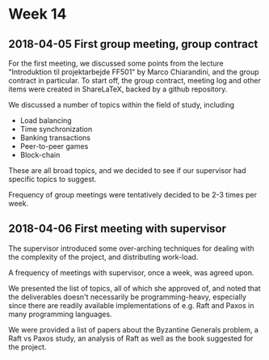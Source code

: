 # Week 14

## 2018-04-05 First group meeting, group contract

For the first meeting, we discussed some points from the lecture
"Introduktion til projektarbejde FF501" by Marco Chiarandini, and the
group contract in particular.  To start off, the group contract,
meeting log and other items were created in ShareLaTeX, backed by a
github repository. 

We discussed a number of topics within the field of study, including

- Load balancing
- Time synchronization
- Banking transactions
- Peer-to-peer games
- Block-chain

These are all broad topics, and we decided to see if our supervisor
had specific topics to suggest.

Frequency of group meetings were tentatively decided to be 2-3 times
per week.

## 2018-04-06 First meeting with supervisor

The supervisor introduced some over-arching techniques for dealing
with the complexity of the project, and distributing work-load.

A frequency of meetings with supervisor, once a week, was agreed upon.

We presented the list of topics, all of which she approved of, and
noted that the deliverables doesn't necessarily be programming-heavy,
especially since there are readily available implementations of
e.g. Raft and Paxos in many programming languages.

We were provided a list of papers about the Byzantine Generals
problem, a Raft vs Paxos study, an analysis of Raft as well as the
book suggested for the project.


  
